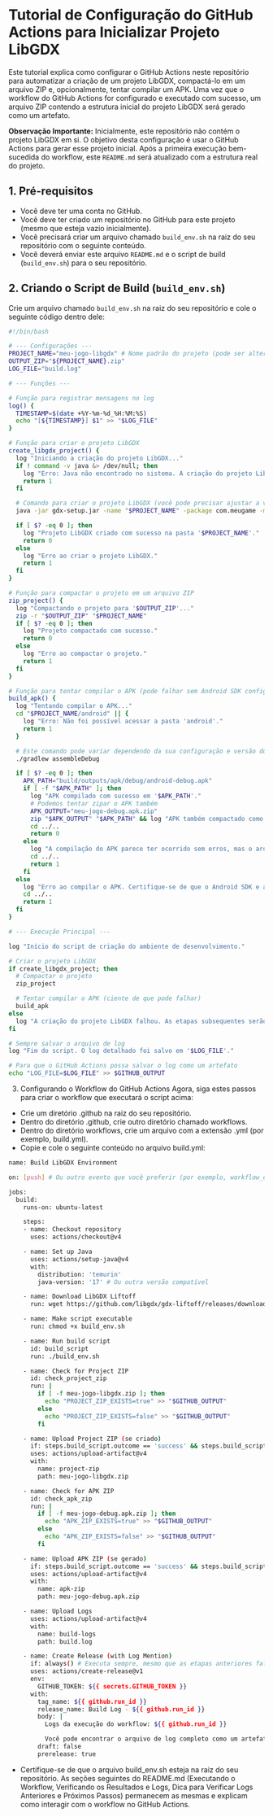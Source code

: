 # Tutorial de Configuração do GitHub Actions para Inicializar Projeto LibGDX

Este tutorial explica como configurar o GitHub Actions neste repositório para automatizar a criação de um projeto LibGDX, compactá-lo em um arquivo ZIP e, opcionalmente, tentar compilar um APK. Uma vez que o workflow do GitHub Actions for configurado e executado com sucesso, um arquivo ZIP contendo a estrutura inicial do projeto LibGDX será gerado como um artefato.

**Observação Importante:** Inicialmente, este repositório não contém o projeto LibGDX em si. O objetivo desta configuração é usar o GitHub Actions para gerar esse projeto inicial. Após a primeira execução bem-sucedida do workflow, este `README.md` será atualizado com a estrutura real do projeto.

## 1. Pré-requisitos

* Você deve ter uma conta no GitHub.
* Você deve ter criado um repositório no GitHub para este projeto (mesmo que esteja vazio inicialmente).
* Você precisará criar um arquivo chamado `build_env.sh` na raiz do seu repositório com o seguinte conteúdo.
* Você deverá enviar este arquivo `README.md` e o script de build (`build_env.sh`) para o seu repositório.

## 2. Criando o Script de Build (`build_env.sh`)

Crie um arquivo chamado `build_env.sh` na raiz do seu repositório e cole o seguinte código dentro dele:

```bash
#!/bin/bash

# --- Configurações ---
PROJECT_NAME="meu-jogo-libgdx" # Nome padrão do projeto (pode ser alterado)
OUTPUT_ZIP="${PROJECT_NAME}.zip"
LOG_FILE="build.log"

# --- Funções ---

# Função para registrar mensagens no log
log() {
  TIMESTAMP=$(date +%Y-%m-%d_%H:%M:%S)
  echo "[${TIMESTAMP}] $1" >> "$LOG_FILE"
}

# Função para criar o projeto LibGDX
create_libgdx_project() {
  log "Iniciando a criação do projeto LibGDX..."
  if ! command -v java &> /dev/null; then
    log "Erro: Java não encontrado no sistema. A criação do projeto LibGDX requer Java."
    return 1
  fi

  # Comando para criar o projeto LibGDX (você pode precisar ajustar a versão)
  java -jar gdx-setup.jar -name "$PROJECT_NAME" -package com.meugame -mainClass MeuJogo -androidSdk .

  if [ $? -eq 0 ]; then
    log "Projeto LibGDX criado com sucesso na pasta '$PROJECT_NAME'."
    return 0
  else
    log "Erro ao criar o projeto LibGDX."
    return 1
  fi
}

# Função para compactar o projeto em um arquivo ZIP
zip_project() {
  log "Compactando o projeto para '$OUTPUT_ZIP'..."
  zip -r "$OUTPUT_ZIP" "$PROJECT_NAME"
  if [ $? -eq 0 ]; then
    log "Projeto compactado com sucesso."
    return 0
  else
    log "Erro ao compactar o projeto."
    return 1
  fi
}

# Função para tentar compilar o APK (pode falhar sem Android SDK configurado)
build_apk() {
  log "Tentando compilar o APK..."
  cd "$PROJECT_NAME/android" || {
    log "Erro: Não foi possível acessar a pasta 'android'."
    return 1
  }

  # Este comando pode variar dependendo da sua configuração e versão do Gradle
  ./gradlew assembleDebug

  if [ $? -eq 0 ]; then
    APK_PATH="build/outputs/apk/debug/android-debug.apk"
    if [ -f "$APK_PATH" ]; then
      log "APK compilado com sucesso em '$APK_PATH'."
      # Podemos tentar zipar o APK também
      APK_OUTPUT="meu-jogo-debug.apk.zip"
      zip "$APK_OUTPUT" "$APK_PATH" && log "APK também compactado como '$APK_OUTPUT'."
      cd ../..
      return 0
    else
      log "A compilação do APK parece ter ocorrido sem erros, mas o arquivo APK não foi encontrado em '$APK_PATH'."
      cd ../..
      return 1
    fi
  else
    log "Erro ao compilar o APK. Certifique-se de que o Android SDK e as dependências estão configurados corretamente."
    cd ../..
    return 1
  fi
}

# --- Execução Principal ---

log "Início do script de criação do ambiente de desenvolvimento."

# Criar o projeto LibGDX
if create_libgdx_project; then
  # Compactar o projeto
  zip_project

  # Tentar compilar o APK (ciente de que pode falhar)
  build_apk
else
  log "A criação do projeto LibGDX falhou. As etapas subsequentes serão ignoradas."
fi

# Sempre salvar o arquivo de log
log "Fim do script. O log detalhado foi salvo em '$LOG_FILE'."

# Para que o GitHub Actions possa salvar o log como um artefato
echo "LOG_FILE=$LOG_FILE" >> $GITHUB_OUTPUT
```

3. Configurando o Workflow do GitHub Actions
Agora, siga estes passos para criar o workflow que executará o script acima:
 * Crie um diretório .github na raiz do seu repositório.
 * Dentro do diretório .github, crie outro diretório chamado workflows.
 * Dentro do diretório workflows, crie um arquivo com a extensão .yml (por exemplo, build.yml).
 * Copie e cole o seguinte conteúdo no arquivo build.yml:

```bash
name: Build LibGDX Environment

on: [push] # Ou outro evento que você preferir (por exemplo, workflow_dispatch para execução manual)

jobs:
  build:
    runs-on: ubuntu-latest

    steps:
    - name: Checkout repository
      uses: actions/checkout@v4

    - name: Set up Java
      uses: actions/setup-java@v4
      with:
        distribution: 'temurin'
        java-version: '17' # Ou outra versão compatível

    - name: Download LibGDX Liftoff
      run: wget https://github.com/libgdx/gdx-liftoff/releases/download/v1.13.1.3/gdx-liftoff-1.13.1.3.jar

    - name: Make script executable
      run: chmod +x build_env.sh

    - name: Run build script
      id: build_script
      run: ./build_env.sh

    - name: Check for Project ZIP
      id: check_project_zip
      run: |
        if [ -f meu-jogo-libgdx.zip ]; then
          echo "PROJECT_ZIP_EXISTS=true" >> "$GITHUB_OUTPUT"
        else
          echo "PROJECT_ZIP_EXISTS=false" >> "$GITHUB_OUTPUT"
        fi

    - name: Upload Project ZIP (se criado)
      if: steps.build_script.outcome == 'success' && steps.build_script.outputs.LOG_FILE == '' && steps.check_project_zip.outputs.PROJECT_ZIP_EXISTS == 'true'
      uses: actions/upload-artifact@v4
      with:
        name: project-zip
        path: meu-jogo-libgdx.zip

    - name: Check for APK ZIP
      id: check_apk_zip
      run: |
        if [ -f meu-jogo-debug.apk.zip ]; then
          echo "APK_ZIP_EXISTS=true" >> "$GITHUB_OUTPUT"
        else
          echo "APK_ZIP_EXISTS=false" >> "$GITHUB_OUTPUT"
        fi

    - name: Upload APK ZIP (se gerado)
      if: steps.build_script.outcome == 'success' && steps.build_script.outputs.LOG_FILE == '' && steps.check_apk_zip.outputs.APK_ZIP_EXISTS == 'true'
      uses: actions/upload-artifact@v4
      with:
        name: apk-zip
        path: meu-jogo-debug.apk.zip

    - name: Upload Logs
      uses: actions/upload-artifact@v4
      with:
        name: build-logs
        path: build.log

    - name: Create Release (with Log Mention)
      if: always() # Executa sempre, mesmo que as etapas anteriores falhem
      uses: actions/create-release@v1
      env:
        GITHUB_TOKEN: ${{ secrets.GITHUB_TOKEN }}
      with:
        tag_name: ${{ github.run_id }}
        release_name: Build Log - ${{ github.run_id }}
        body: |
          Logs da execução do workflow: ${{ github.run_id }}

          Você pode encontrar o arquivo de log completo como um artefato na página desta execução do workflow.
        draft: false
        prerelease: true
```

 * Certifique-se de que o arquivo build_env.sh esteja na raiz do seu repositório.
As seções seguintes do README.md (Executando o Workflow, Verificando os Resultados e Logs, Dica para Verificar Logs Anteriores e Próximos Passos) permanecem as mesmas e explicam como interagir com o workflow no GitHub Actions.
